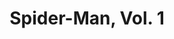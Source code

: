 ---
title: "Spider-Man, Vol. 1"
issue: 15A
issue_nr: 15
full_title: The Mutant Factor!
subtitle: ""
story_arc: ""
crossover: ""
variant: ""
publisher: Marvel Comics
creators: 
  - Todd McFarlane
release_date: Oct 1991
release_year: 1991
genre:
  - Action
  - Adventure
  - Super-Heroes
format: Comic
pages: 32
signed_by: ""
price: 1.75
---
